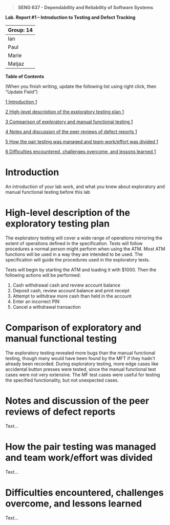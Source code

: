 >   **SENG 637 - Dependability and Reliability of Software Systems**

**Lab. Report \#1 – Introduction to Testing and Defect Tracking**

| Group: 14      |
|-----------------|
| Ian                |   
| Paul             |   
| Marie              |   
| Matjaz               |   


**Table of Contents**

(When you finish writing, update the following list using right click, then
“Update Field”)

[1 Introduction	1](#_Toc439194677)

[2 High-level description of the exploratory testing plan	1](#_Toc439194678)

[3 Comparison of exploratory and manual functional testing	1](#_Toc439194679)

[4 Notes and discussion of the peer reviews of defect reports	1](#_Toc439194680)

[5 How the pair testing was managed and team work/effort was
divided	1](#_Toc439194681)

[6 Difficulties encountered, challenges overcome, and lessons
learned	1](#_Toc439194682)

# Introduction

An introduction of your lab work, and what you knew about exploratory and manual
functional testing before this lab

# High-level description of the exploratory testing plan

The exploratory testing will cover a wide range of operations mirroring the extent of operations defined in the specification. Tests will follow procedures a normal person might perform when using the ATM. Most ATM functions will be used in a way they are intended to be used. The specification will guide the procedures used in the exploratory tests.

Tests will begin by starting the ATM and loading it with $1000. Then the following actions will be performed:
1. Cash withdrawal cash and review account balance
1. Deposit cash, review account balance and print receipt
1. Attempt to withdraw more cash than held in the account
1. Enter an incorrect PIN
1. Cancel a withdrawal transaction 

# Comparison of exploratory and manual functional testing

The exploratory testing revealed more bugs than the manual functional testing, though many would have been found by the MFT if they hadn't already been recorded. During exploratory testing, more edge cases like accidental button presses were tested, since the manual functional test cases were not very extensive. The MF test cases were useful for testing the specified functionality, but not unexpected cases.

# Notes and discussion of the peer reviews of defect reports

Text…

# How the pair testing was managed and team work/effort was divided 

Text…

# Difficulties encountered, challenges overcome, and lessons learned

Text…

